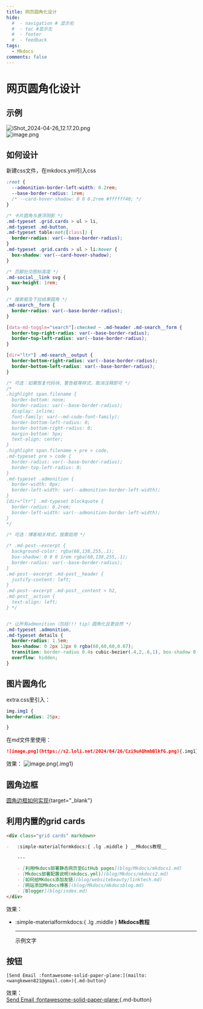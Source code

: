 ```yaml
---
title: 网页圆角化设计
hide:
  #  - navigation # 显示右
  #  - toc #显示左
  #  - footer
  #  - feedback  
tags:
  - Mkdocs
comments: false
---
```


# 网页圆角化设计

## 示例  
![iShot_2024-04-26_12.17.20.png](https://s2.loli.net/2024/04/26/gvu7ASWfU8eKVOd.png)  
![image.png](https://s2.loli.net/2024/04/26/Czi9uAQhmbBlkfG.png)

## 如何设计
新建css文件，在mkdocs.yml引入css  

```css
:root {
  --admonition-border-left-width: 0.2rem;
  --base-border-radius: 1rem;
  /* --card-hover-shadow: 0 0 0.2rem #ffffff40; */
}

/* 卡片圆角与悬浮阴影 */
.md-typeset .grid.cards > ul > li,
.md-typeset .md-button,
.md-typeset table:not([class]) {
  border-radius: var(--base-border-radius);
}
.md-typeset .grid.cards > ul > li:hover {
  box-shadow: var(--card-hover-shadow);
}

/* 页脚社交图标高度 */
.md-social__link svg {
  max-height: 1rem;
}

/* 搜索框及下拉结果圆角 */
.md-search__form {
  border-radius: var(--base-border-radius);
}

[data-md-toggle="search"]:checked ~ .md-header .md-search__form {
  border-top-right-radius: var(--base-border-radius);
  border-top-left-radius: var(--base-border-radius);
}

[dir="ltr"] .md-search__output {
  border-bottom-right-radius: var(--base-border-radius);
  border-bottom-left-radius: var(--base-border-radius);
}

/* 可选：如需恢复代码块、警告框等样式，取消注释即可 */
/*
.highlight span.filename {
  border-bottom: none;
  border-radius: var(--base-border-radius);
  display: inline;
  font-family: var(--md-code-font-family);
  border-bottom-left-radius: 0;
  border-bottom-right-radius: 0;
  margin-bottom: 5px;
  text-align: center;
}
.highlight span.filename + pre > code,
.md-typeset pre > code {
  border-radius: var(--base-border-radius);
  border-top-left-radius: 0;
}
.md-typeset .admonition {
  border-width: 0px;
  border-left-width: var(--admonition-border-left-width);
}
[dir="ltr"] .md-typeset blockquote {
  border-radius: 0.2rem;
  border-left-width: var(--admonition-border-left-width);
}
*/

/* 可选：博客相关样式，按需启用 */

/* .md-post--excerpt {
  background-color: rgba(68,138,255,.1);
  box-shadow: 0 0 0 1rem rgba(68,138,255,.1);
  border-radius: var(--base-border-radius);
}
.md-post--excerpt .md-post__header {
  justify-content: left;
}
.md-post--excerpt .md-post__content > h2,
.md-post__action {
  text-align: left;
} */


/* 让所有admonition（包括!!! tip）圆角化且更自然 */
.md-typeset .admonition,
.md-typeset details {
  border-radius: 1.5em;
  box-shadow: 0 2px 12px 0 rgba(60,60,60,0.07);
  transition: border-radius 0.4s cubic-bezier(.4,2,.6,1), box-shadow 0.3s;
  overflow: hidden;
}
```

## 图片圆角化

extra.css里引入：

```css
img.img1 {
border-radius: 25px;

}
```

在md文件里使用：

```markdown
![image.png](https://s2.loli.net/2024/04/26/Czi9uAQhmbBlkfG.png){.img1}
```
效果：
![image.png](https://s2.loli.net/2024/04/26/Czi9uAQhmbBlkfG.png){.img1}

## 圆角边框

[圆角边框如何实现](https://github.com/Wcowin/hexo-site-comments/discussions/15#discussioncomment-11927654){target="_blank"}
<div id="rcorners2" >
  <div id="rcorners1">
    <!-- <i class="fa fa-calendar" style="font-size:100"></i> -->
    <body>
      <font color="#4351AF">
        <p class="p1"></p>
<script defer>
    //格式：2020年04月12日 10:20:00 星期二
    function format(newDate) {
        var day = newDate.getDay();
        var y = newDate.getFullYear();
        var m =
            newDate.getMonth() + 1 < 10
                ? "0" + (newDate.getMonth() + 1)
                : newDate.getMonth() + 1;
        var d =
            newDate.getDate() < 10 ? "0" + newDate.getDate() : newDate.getDate();
        var h =
            newDate.getHours() < 10 ? "0" + newDate.getHours() : newDate.getHours();
        var min =
            newDate.getMinutes() < 10
                ? "0" + newDate.getMinutes()
                : newDate.getMinutes();
        var s =
            newDate.getSeconds() < 10
                ? "0" + newDate.getSeconds()
                : newDate.getSeconds();
        var dict = {
            1: "一",
            2: "二",
            3: "三",
            4: "四",
            5: "五",
            6: "六",
            0: "天",
        };
        //var week=["日","一","二","三","四","五","六"]
        return (
            y +
            "年" +
            m +
            "月" +
            d +
            "日" +
            " " +
            h +
            ":" +
            min +
            ":" +
            s +
            " 星期" +
            dict[day]
        );
    }
    var timerId = setInterval(function () {
        var newDate = new Date();
        var p1 = document.querySelector(".p1");
        if (p1) {
            p1.textContent = format(newDate);
        }
    }, 1000);
</script>
      </font>
    </body>
  </div>
</div> 

## 利用内置的grid cards

```markdown
<div class="grid cards" markdown>

-   :simple-materialformkdocs:{ .lg .middle } __Mkdocs教程__

    ---

    - [利用Mkdocs部署静态网页至GitHub pages](blog/Mkdocs/mkdocs1.md)
    - [Mkdocs部署配置说明(mkdocs.yml)](blog/Mkdocs/mkdocs2.md)
    - [如何给MKdocs添加友链](blog/websitebeauty/linktech.md)
    - [网站添加Mkdocs博客](blog/Mkdocs/mkdocsblog.md)
    - [Blogger](blog/index.md)
</div>

```  

效果：  
<div class="grid cards" markdown>

-   :simple-materialformkdocs:{ .lg .middle } __Mkdocs教程__

    ---

    示例文字

</div>


## 按钮

```
[Send Email :fontawesome-solid-paper-plane:](mailto:<wangkewen821@gmail.com>){.md-button}
```  
效果：  
[Send Email :fontawesome-solid-paper-plane:](mailto:<wangkewen821@gmail.com>){.md-button}